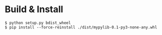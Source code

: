 # Build & Install

```
$ python setup.py bdist_wheel
$ pip install --force-reinstall ./dist/mypylib-0.1-py3-none-any.whl
```
